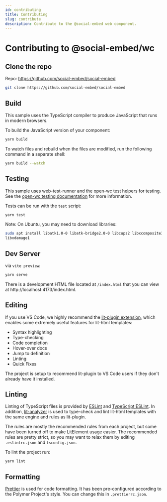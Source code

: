 ```yaml
---
id: contributing
title: Contributing
slug: contribute
description: Contribute to the @social-embed web component.
---
```


# Contributing to @social-embed/wc

## Clone the repo

Repo: https://github.com/social-embed/social-embed

```bash
git clone https://github.com/social-embed/social-embed
```

## Build

This sample uses the TypeScript compiler to produce JavaScript that runs in modern browsers.

To build the JavaScript version of your component:

```bash
yarn build
```

To watch files and rebuild when the files are modified, run the following command in a separate shell:

```bash
yarn build --watch
```

## Testing

This sample uses web-test-runner and the open-wc test helpers for testing. See the [open-wc testing documentation](https://open-wc.org/testing/testing.html) for more information.

Tests can be run with the `test` script:

```bash
yarn test
```

Note: On Ubuntu, you may need to download libraries:

```bash
sudo apt install libatk1.0-0 libatk-bridge2.0-0 libcups2 libxcomposite1
libxdamage1
```

## Dev Server

via `vite preview`:

```bash
yarn serve
```

There is a development HTML file located at `/index.html` that you can view at http://localhost:4173/index.html.

## Editing

If you use VS Code, we highly recommend the [lit-plugin extension](https://marketplace.visualstudio.com/items?itemName=runem.lit-plugin), which enables some extremely useful features for lit-html templates:

- Syntax highlighting
- Type-checking
- Code completion
- Hover-over docs
- Jump to definition
- Linting
- Quick Fixes

The project is setup to recommend lit-plugin to VS Code users if they don't already have it installed.

## Linting

Linting of TypeScript files is provided by [ESLint](https://eslint.org) and [TypeScript ESLint](https://github.com/typescript-eslint/typescript-eslint). In addition, [lit-analyzer](https://www.npmjs.com/package/lit-analyzer) is used to type-check and lint lit-html templates with the same engine and rules as lit-plugin.

The rules are mostly the recommended rules from each project, but some have been turned off to make LitElement usage easier. The recommended rules are pretty strict, so you may want to relax them by editing `.eslintrc.json` and `tsconfig.json`.

To lint the project run:

```bash
yarn lint
```

## Formatting

[Prettier](https://prettier.io/) is used for code formatting. It has been pre-configured according to the Polymer Project's style. You can change this in `.prettierrc.json`.
